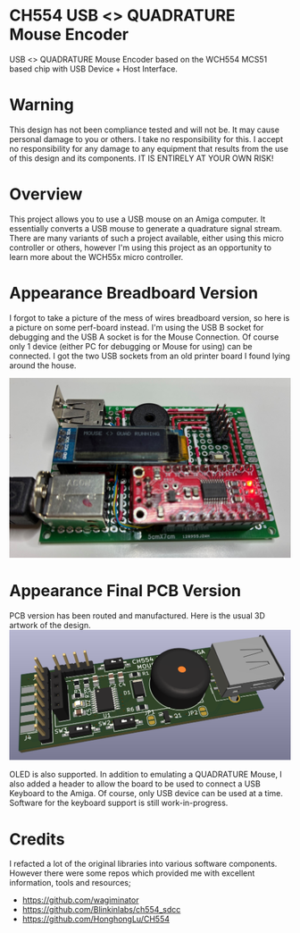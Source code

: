 # CH554 USB <> QUADRATURE Mouse Encoder
USB <> QUADRATURE Mouse Encoder based on the WCH554 MCS51 based chip with USB Device + Host Interface. 

# Warning
This design has not been compliance tested and will not be. It may cause personal damage to you or others. I take no responsibility for this. I accept no responsibility for any damage to any equipment that results from the use of this design and its components. IT IS ENTIRELY AT YOUR OWN RISK!

# Overview
This project allows you to use a USB mouse on an Amiga computer. It essentially converts a USB mouse to generate a quadrature signal stream. There are many variants of such a project available, either using this micro controller or others, however I'm using this project as an opportunity to learn more about the WCH55x micro controller.

# Appearance Breadboard Version
I forgot to take a picture of the mess of wires breadboard version, so here is a picture on some perf-board instead. I'm using the USB B socket for debugging and the USB A socket is for the Mouse Connection. Of course only 1 device (either PC for debugging or Mouse for using) can be connected. I got the two USB sockets from an old printer board I found lying around the house.

![Perfboard](/Images/prototypeBoard.jpg)

# Appearance Final PCB Version
PCB version has been routed and manufactured. Here is the usual 3D artwork of the design.
![PCB](/Images/USBQuadMousePCB.png)

OLED is also supported. In addition to emulating a QUADRATURE Mouse, I also added a header to allow the board to be used to connect a USB Keyboard to the Amiga. Of course, only USB device can be used at a time. Software for the keyboard support is still work-in-progress.

# Credits
I refacted a lot of the original libraries into various software components. However there were some repos which provided me with excellent information, tools and resources;
- https://github.com/wagiminator
- https://github.com/Blinkinlabs/ch554_sdcc
- https://github.com/HonghongLu/CH554